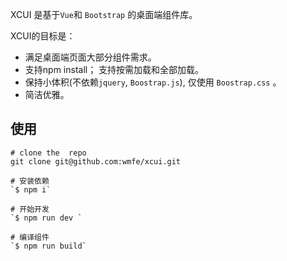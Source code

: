 XCUI 是基于`Vue`和 `Bootstrap` 的桌面端组件库。

XCUI的目标是：

+ 满足桌面端页面大部分组件需求。
+ 支持npm install； 支持按需加载和全部加载。
+ 保持小体积(不依赖`jquery`, `Boostrap.js`), 仅使用 `Boostrap.css` 。
+ 简洁优雅。

## 使用

```
# clone the  repo
git clone git@github.com:wmfe/xcui.git

# 安装依赖
`$ npm i`

# 开始开发
`$ npm run dev `

# 编译组件
`$ npm run build`

```